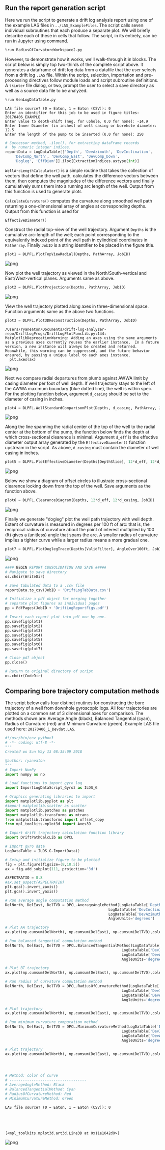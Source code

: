 ## Run the report generation script

Here we run the script to generate a drift log analysis report using one of the example LAS files in `../LAS_ExampleFiles`.  The script calls seven individual subroutines that each produce a separate plot.  We will briefly describe each of these in cells that follow.  The script, in its entirety, can be run in Jupyter using command.


```python
%run RadiusOfCurvatureWorkspace2.py
```

However, to demonstrate how it works, we'll walk-through it in blocks.  The script below is simply top two-thirds of the complete script above.  It generates a dataframe of drift log data from a datafile that the user selects from a drift log `.LAS` file.  Within the script, selection, importation and pre-processing directives follow module loads and script subroutine definitions.  A `tkinter` file dialog, or two, prompt the user to select a save directory as well as a source data file to be analyzed.




```python
%run GenLogDataTable.py
```

    LAS file source? (0 = Eaton, 1 = Eaton (CSV)): 0
    Enter an identifier for this job to be used in figure titles: 20170406_EXAMPLE
    Enter value to depth-shift (neg. for uphole, 0.0 for none): -14.9
    Enter Inner Diameter (in inches) of well casing or borehole diameter: 12.5
    Enter the length of the pump to be inserted (0.0 for none): 250



```python
# Successor method, .iloc(), for extracting dataFrame records
#  by numeric integer indices.
reportData = LogDataTable[['Depth', 'DevAzimuth', 'DevInclination', 
    'DevComp_North', 'DevComp_East', 'DevComp_Down', 
    'Dogleg', 'EffDiam']].iloc[ExtractionIndices.astype(int)]
```

`WellArcLengthCalculator()` is a simple routine that takes the collection of vectors that define the well path, calculates the difference vectors between them, then computes the magnitudes of the difference vectors and finally cumulatively sums them into a running arc length of the well. Output from this function is used to generate plots 

`CalculateCurvature()` computes the curvature along smoothed well path returning a one-dimensional array of angles at corresponding depths.  Output from this function is used for 

`EffectiveDiameter()`

Construct the radial top-view of the well trajectory.  Argument `Depths` is the cumulative arc-length of the well; each point corresponding to the equivalently indexed point of the well path in cylindrical coordinates in `PathArray`.  Finally `JobID` is a string identifier to be placed in the figure title. 


```python
plot1 = DLPFL.PlotTopViewRadial(Depths, PathArray, JobID)
```


    
![png](output_8_0.png)
    


Now plot the well trajectory as viewed in the North/South-vertical and East/West-vertical planes.  Arguments same as above.


```python
plot2 = DLPFL.PlotProjections(Depths, PathArray, JobID)
```


    
![png](output_10_0.png)
    


View the well trajectory plotted along axes in three-dimensional space.  Function arguments same as the above two functions.


```python
plot3 = DLPFL.Plot3DReconstruction(Depths, PathArray, JobID)
```

    /Users/ryaneaton/Documents/drift-log-analyzer-repo/DriftLogProgs/DriftLogPlotFuncLib.py:144: MatplotlibDeprecationWarning: Adding an axes using the same arguments as a previous axes currently reuses the earlier instance.  In a future version, a new instance will always be created and returned.  Meanwhile, this warning can be suppressed, and the future behavior ensured, by passing a unique label to each axes instance.
      plt.axes(ax)



    
![png](output_12_1.png)
    


Next we compare radial departures from plumb against AWWA limit by
casing diameter per foot of well depth.  If well trajectory stays to the
left of the AWWA maximum boundary (blue dotted line), the well is within
spec.  For the plotting function below, argument `d_casing` should be
set to the diameter of casing in inches.


```python
plot4 = DLPFL.WellStandardComparisonPlot(Depths, d_casing, PathArray, JobID)
```


    
![png](output_14_0.png)
    


Along the line spanning the radial center of the top of the well to the
radial center at the bottom of the pump, the function below finds the
depth at which cross-sectional clearence is minimal.  Argument `d_eff`
is the effective diameter output array generated by the
`EffectiveDiameter()` function upstream in the script. As above,
`d_casing` must contain the diameter of well casing in inches.


```python
plot5 = DLPFL.PlotEffectiveDiameter(Depths[DepthSlice], 12*d_eff, 12*d_casing, JobID)
```


    
![png](output_16_0.png)
    


Below we show a diagram of offset circles to illustrate cross-sectional
clearence looking down from the top of the well.  Save arguments as the
function above.


```python
plot6 = DLPFL.ClearanceDiagram(Depths, 12*d_eff, 12*d_casing, JobID)
```


    
![png](output_18_0.png)
    


Finally we generate "dogleg" plot the well path trajectory with well depth. Extent of curvature is measured in degrees per 100 ft of arc: that is, the reciprocal radius of curvature about the point of interest multiplied by 100 (ft) gives a (unitless) angle that spans the arc. A smaller radius of curvature implies a tighter curve while a larger radius means a more gradual one. 


```python
plot7 = DLPFL.PlotDoglegTrace(Depths[ValidFilter], AngleOver100ft, JobID)
```


    
![png](output_20_0.png)
    



```python
#### BEGIN REPORT CONSOLIDATION AND SAVE #####
# Navigate to save directory
os.chdir(WriteDir)

# Save tabulated data to a .csv file
reportData.to_csv(JobID + 'DriftLogTabData.csv')

# Initialize a pdf object for merging together 
# separate plot figures as individual pages
pp = PdfPages(JobID + 'DriftLogReportFigs.pdf')

# Insert each report plot into pdf one by one.
pp.savefig(plot1)
pp.savefig(plot2)
pp.savefig(plot3)
pp.savefig(plot4)
pp.savefig(plot5)
pp.savefig(plot6)
pp.savefig(plot7)

# Close pdf object
pp.close()

# Return to original directory of script
os.chdir(CodeDir)
```

## Comparing bore trajectory computation methods

The script below calls four distinct routines for constructing the bore trajectory of a well from downhole gyroscopic logs. All four trajectories are plotted on a common set of 3 dimensional axes for comparison. The methods shown are: Average Angle (black), Balanced Tangential (cyan), Radius of Curvature (red) and Minimum Curvature (green).  Example LAS file used here: `20170406_1_Devdat.LAS`.


```python
#!/usr/bin/env python3
# -*- coding: utf-8 -*-
"""
Created on Sun May 13 08:35:09 2018

@author: ryaneaton
"""
# Import NumPy
import numpy as np

# Load functions to import gyro log
import ImportLogDataScript_Gyro3 as ILDS_G

# Graphics generating libraries to import
import matplotlib.pyplot as plt
#import matplotlib.scatter as scatter
import matplotlib.patches as patches
import matplotlib.transforms as mtrans
from matplotlib.transforms import offset_copy
from mpl_toolkits.mplot3d import Axes3D

# Import drift trajectory calculation function library
import DriftPathCalcLib as DPCL

# Import gyro data
LogDataTable = ILDS_G.ImportData()

# Setup and initialize figure to be plotted
fig = plt.figure(figsize=(8,10.5))
ax = fig.add_subplot(111, projection='3d')

ASPECTRATIO = 0.8
#ax.set_aspect(ASPECTRATIO)
plt.gca().invert_zaxis()
plt.gca().invert_yaxis()

# Run average angle computation method
DelNorth, DelEast, DelTVD = DPCL.AverageAngleMethod(LogDataTable['Depth'], 
                                               LogDataTable['DevInclination'], 
                                               LogDataTable['DevAzimuth'], 
                                               AngleUnits='degrees')

# Plot AA trajectory
ax.plot(np.cumsum(DelNorth), np.cumsum(DelEast), np.cumsum(DelTVD),color='k')

# Run balanced tangential computation method
DelNorth, DelEast, DelTVD = DPCL.BalancedTangentialMethod(LogDataTable['Depth'], 
                                                     LogDataTable['DevInclination'], 
                                                     LogDataTable['DevAzimuth'], 
                                                     AngleUnits='degrees')

# Plot BT trajectory
ax.plot(np.cumsum(DelNorth), np.cumsum(DelEast), np.cumsum(DelTVD),color='c')

# Run radius of curvature computation method
DelNorth, DelEast, DelTVD = DPCL.RadiusOfCurvatureMethod(LogDataTable['Depth'], 
                                                     LogDataTable['DevInclination'], 
                                                     LogDataTable['DevAzimuth'], 
                                                     AngleUnits='degrees')

# Plot trajectory
ax.plot(np.cumsum(DelNorth), np.cumsum(DelEast), np.cumsum(DelTVD),color='r')

# Run minimum curvature computation method
DelNorth, DelEast, DelTVD = DPCL.MinimumCurvatureMethod(LogDataTable['Depth'], 
                                                     LogDataTable['DevInclination'], 
                                                     LogDataTable['DevAzimuth'], 
                                                     AngleUnits='degrees')

# Plot trajectory
ax.plot(np.cumsum(DelNorth), np.cumsum(DelEast), np.cumsum(DelTVD),color='g')




# Method: color of curve
# -----------------------------------
# AverageAngleMethod: Black
# BalancedTangentialMethod: Cyan
# RadiusOfCurvatureMethod: Red
# MinimumCurvatureMethod: Green
```

    LAS file source? (0 = Eaton, 1 = Eaton (CSV)): 0





    [<mpl_toolkits.mplot3d.art3d.Line3D at 0x11e1042d0>]




    
![png](output_23_2.png)
    

